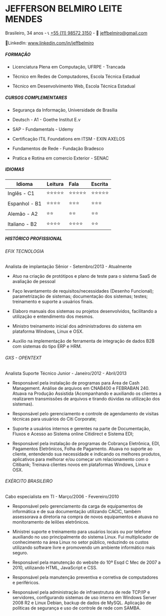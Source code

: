 # JEFFERSON BELMIRO LEITE MENDES

Brasileiro, 34 anos - :telephone_receiver:  [+55 (11) 98572 3150](callto:+5511985723150) - :e-mail: [jeffbelmiro@gmail.com](mailto:jeffbelmiro@gmail.com)

:link:LinkedIn: www.linkedin.com/in/jeffbelmiro

##### FORMAÇÃO

- Licenciatura Plena em Computação, UFRPE - Trancada

- Técnico em Redes de Computadores, Escola Técnica Estadual

- Técnico em Desenvolvimento Web, Escola Técnica Estadual

##### CURSOS COMPLEMENTARES

- Segurança da Informação, Universidade de Brasília

- Deutsch - A1 - Goethe Institut E.v

- SAP - Fundamentals - Udemy

- Certificação ITIL Foundations em ITSM - EXIN AXELOS

- Fundamentos de Rede - Fundação Bradesco

- Pratica e Rotina em comercio Exterior - SENAC

##### IDIOMAS

| Idioma        | Leitura                        | Fala                           | Escrita                        |
| ------------- | ------------------------------ | :----------------------------- | :----------------------------- |
| Inglês - C1   | :star::star::star::star::star: | :star::star::star::star::star: | :star::star::star::star::star: |
| Espanhol - B1 | :star::star::star::star:       | :star::star::star:             | :star::star::star:             |
| Alemão - A2   | :star::star:                   | :star::star:                   | :star::star:                   |
| Italiano - B2 | :star::star::star::star:       | :star::star::star::star:       | :star::star:                   |

##### HISTÓRICO PROFISSIONAL

###### EFIX TECNOLOGIA

Analista de implantação Sênior - Setembro/2013 - Atualmente

- Atuo na criação de protótipos e plano de teste para o sistema SaaS de avaliação de pessoal

- Faço levantamento de requisitos/necessidades (Desenho Funcional); parametrização de sistemas; documentação dos sistemas; testes; treinamento e suporte a usuários finais.

- Elaboro manuais dos sistemas ou projetos desenvolvidos, facilitando a utilização e entendimento dos mesmos.

- Ministro treinamento inicial dos administradores do sistema em plataforma Windows, Linux e OSX.

- Auxilio na implementação de ferramenta de integração de dados B2B com sistemas do tipo ERP e HRM.

  


###### GXS - OPENTEXT

Analista Suporte Técnico Junior - Janeiro/2012 - Abril/2013

- Responsável pela instalação de programas para Área de Cash Management. Análise de arquivos em CNAB400 e FEBRABAN 240. Atuava na Produção Assistida (Acompanhando e auxiliando os clientes a realizarem transmissões de arquivos e tirando dúvidas na utilização dos sistemas).

- Responsável pelo gerenciamento e controle de agendamento de visitas técnicas para usuários do Citi Corporate;

- Suporte a usuários internos e gerentes na parte de Documentação, Fluxos e Acesso ao Sistema online Citidirect e Sistema EDI;

- Responsável pela instalação de programas de Cobrança Eletrônica, EDI, Pagamentos Eletrônicos, Folha de Pagamento.  Atuava no suporte ao cliente, entendendo sua necessidade e indicando os melhores produtos, aplicativos para melhorar e/ou começar um relacionamento com o Citibank; Treinava clientes novos em plataformas Windows, Linux e OSX.

###### EXÉRCITO BRASILEIRO

Cabo especialista em TI - Março/2006 - Fevereiro/2010

- Responsável pelo gerenciamento da carga de equipamentos de informática e de sua documentação utilizando CACIC, também assessorava a diretoria na compra de novos equipamentos e atuava no monitoramento de leilões eletrônicos.

- Ministrei suporte e treinamento para usuários locais ou por telefone auxiliando no uso principalmente do sistema Linux. Fui multiplicador de conhecimento na área Linux no setor público, reduzindo os custos utilizando software livre e promovendo um ambiente informático mais seguro.

- Responsável pela manutenção do website do 10º Esqd C Mec de 2007 a 2010, utilizando HTML, JavaScript e CSS.

- Responsável pela manutenção preventiva e corretiva de computadores e periféricos.

- Responsável pela administração de infraestrutura de rede TCP/IP e servidores, configurando sistemas de uso interno em Windows Server 2008 R2 e Linux Debian, backup de dados de MySQL. Aplicação de políticas de segurança e uso de controle de rede com SAMBA. 